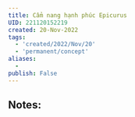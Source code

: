 ```yaml
---
title: Cẩm nang hạnh phúc Epicurus
UID: 221120152219
created: 20-Nov-2022
tags:
  - 'created/2022/Nov/20'
  - 'permanent/concept'
aliases:
  - 
publish: False
---
```

## Notes:




